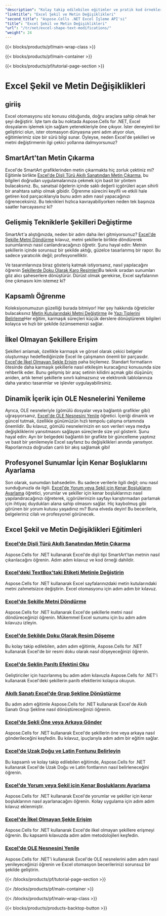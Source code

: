 ```yaml
---
"description": "Kolay takip edilebilen eğitimler ve pratik kod örnekleriyle Aspose.Cells for .NET kullanarak Excel şekillerini ve metinlerini düzenlemeyi öğrenin."
"linktitle": "Excel Şekil ve Metin Değişiklikleri"
"second_title": "Aspose.Cells .NET Excel İşleme API'si"
"title": "Excel Şekil ve Metin Değişiklikleri"
"url": "/tr/net/excel-shape-text-modifications/"
"weight": 24
---
```


{{< blocks/products/pf/main-wrap-class >}}

{{< blocks/products/pf/main-container >}}

{{< blocks/products/pf/tutorial-page-section >}}

# Excel Şekil ve Metin Değişiklikleri

## giriiş

Excel otomasyonu söz konusu olduğunda, doğru araçlara sahip olmak her şeyi değiştirir. İşte tam da bu noktada Aspose.Cells for .NET, Excel dosyalarını işlemek için sağlam yetenekleriyle öne çıkıyor. İster deneyimli bir geliştirici olun, ister otomasyon dünyasına yeni adım atıyor olun, eğitimlerimiz size bir sürü bilgi sunar. Öyleyse, neden Excel'de şekilleri ve metni değiştirmenin ilgi çekici yollarına dalmıyorsunuz? 

## SmartArt'tan Metin Çıkarma

Excel'de SmartArt grafiklerinden metin çıkarmakta hiç zorluk çektiniz mi? Eğitimle birlikte [Excel'de Dişli Türü Akıllı Sanatından Metin Çıkarma](./extract-text-gear-smart-art-excel/), bu bilgileri doğrudan uygulamalarınıza çekmek için basit bir yöntem bulacaksınız. Bu, sanatsal öğelerin içinde saklı değerli içgörüleri açan sihirli bir anahtara sahip olmak gibidir. Öğrenme sürecini keyifli ve etkili hale getiren kod parçacıklarıyla bunu adım adım nasıl yapacağınızı öğreneceksiniz. Bu teknikleri hızlıca kavrayabiliyorken neden tek başınıza saatler harcayasınız ki? 

## Gelişmiş Tekniklerle Şekilleri Değiştirme

SmartArt'a alıştığınızda, neden bir adım daha ileri gitmiyorsunuz? [Excel'de Şekille Metni Döndürme](./rotate-text-shape-excel/) kılavuz, metni şekillerle birlikte döndürerek sunumlarınızı nasıl canlandıracağınızı öğretir. Şunu hayal edin: Metnin şekillerin içinde sorunsuz bir şekilde aktığı, güzelce tasarlanmış bir rapor. Bu sadece yaratıcılık değil; profesyonelliktir.

Ve tasarımlarınıza biraz gösteriş katmak istiyorsanız, nasıl yapılacağını öğrenin [Şekillerde Doku Olarak Karo Resimleri](./tile-picture-texture-shape-excel/)Bu teknik sıradan sunumları göz alıcı şaheserlere dönüştürür. Dürüst olmak gerekirse, Excel sayfalarının öne çıkmasını kim istemez ki?

## Kapsamlı Öğrenme

Koleksiyonumuzun güzelliği burada bitmiyor! Her şey hakkında öğreticiler bulacaksınız [Metin Kutularındaki Metni Değiştirme](./replace-tag-text-textbox-excel/) ile [Yazı Tiplerini Belirleme](./specify-far-east-latin-font-excel/)Her eğitim, karmaşık süreçleri küçük derslere dönüştürerek bilgileri kolayca ve hızlı bir şekilde özümsemenizi sağlar.

## İlkel Olmayan Şekillere Erişim

Şekilleri anlamak, özellikle karmaşık ve görsel olarak çekici belgeler oluşturmayı hedeflediğinizde Excel ile çalışmanın önemli bir parçasıdır. [Excel'de İlkel Olmayan Şekle Erişim](./access-non-primitive-shape-excel/) paha biçilemez. Standart formatların ötesinde daha karmaşık şekillerle nasıl etkileşim kuracağınız konusunda size rehberlik eder. Bunu gelişmiş bir araç setinin kilidini açmak gibi düşünün; aniden, artık temel şekillerle sınırlı kalmazsınız ve elektronik tablolarınıza daha yaratıcı tasarımlar ve işlevler uygulayabilirsiniz.

## Dinamik İçerik için OLE Nesnelerini Yenileme

Ayrıca, OLE nesneleriyle (gömülü dosyalar veya bağlantılı grafikler gibi) uğraşıyorsanız, [Excel'de OLE Nesnesini Yenile](./refresh-ole-object-excel/) öğretici. İçeriği dinamik ve güncel tutmak, özellikle günümüzün hızlı tempolu çalışma ortamında önemlidir. Bu kılavuz, gömülü nesnelerinizin en son verileri veya medya değişikliklerini yansıtmasını sağlayan süreçlerde size yol gösterir. Şunu hayal edin: Ayrı bir belgedeki bağlantılı bir grafikte bir güncelleme yaptınız ve basit bir yenilemeyle Excel sayfanız bu değişiklikleri anında yansıtıyor. Raporlarınıza doğrudan canlı bir akış sağlamak gibi!

## Profesyonel Sunumlar İçin Kenar Boşluklarını Ayarlama

Son olarak, sunumdan bahsedelim. Bu sadece verilerle ilgili değil; onu nasıl sunduğunuzla da ilgili. [Excel'de Yorum veya Şekil için Kenar Boşluklarını Ayarlama](./set-margins-comment-shape-excel/) öğretici, yorumlar ve şekiller için kenar boşluklarınızı nasıl yapılandıracağınızı öğreterek, içgörülerinizin sayfayı karıştırmadan parlamak için ihtiyaç duydukları alana sahip olmasını sağlar. Hiç kaybolmuş gibi görünen bir yorum kutusu yaşadınız mı? Buna elveda deyin! Bu becerilerle, belgeleriniz cilalı ve profesyonel görünecek.

## Excel Şekil ve Metin Değişiklikleri Eğitimleri
### [Excel'de Dişli Türü Akıllı Sanatından Metin Çıkarma](./extract-text-gear-smart-art-excel/)
Aspose.Cells for .NET kullanarak Excel'de dişli tipi SmartArt'tan metnin nasıl çıkarılacağını öğrenin. Adım adım kılavuz ve kod örneği dahildir.
### [Excel'deki TextBox'taki Etiketi Metinle Değiştirin](./replace-tag-text-textbox-excel/)
Aspose.Cells for .NET kullanarak Excel sayfalarınızdaki metin kutularındaki metni zahmetsizce değiştirin. Excel otomasyonu için adım adım bir kılavuz.
### [Excel'de Şekille Metni Döndürme](./rotate-text-shape-excel/)
Aspose.Cells for .NET kullanarak Excel'de şekillerle metni nasıl döndüreceğinizi öğrenin. Mükemmel Excel sunumu için bu adım adım kılavuzu izleyin.
### [Excel'de Şekilde Doku Olarak Resim Döşeme](./tile-picture-texture-shape-excel/)
Bu kolay takip edilebilen, adım adım eğitimle, Aspose.Cells for .NET kullanarak Excel'de bir resmi doku olarak nasıl döşeyeceğinizi öğrenin.
### [Excel'de Şeklin Parıltı Efektini Oku](./read-glow-effect-shape-excel/)
Geliştiriciler için hazırlanmış bu adım adım kılavuzla Aspose.Cells for .NET'i kullanarak Excel'deki şekillerin parıltı efektlerini kolayca okuyun.
### [Akıllı Sanatı Excel'de Grup Şekline Dönüştürme](./convert-smart-art-group-shape-excel/)
Bu adım adım eğitimle Aspose.Cells for .NET kullanarak Excel'de Akıllı Sanatı Grup Şekline nasıl dönüştüreceğinizi öğrenin.
### [Excel'de Şekli Öne veya Arkaya Gönder](./send-shape-front-back-excel/)
Aspose.Cells for .NET kullanarak Excel'de şekillerin öne veya arkaya nasıl gönderileceğini keşfedin. Bu kılavuz, ipuçlarıyla adım adım bir eğitim sağlar.
### [Excel'de Uzak Doğu ve Latin Fontunu Belirleyin](./specify-far-east-latin-font-excel/)
Bu kapsamlı ve kolay takip edilebilen eğitimde, Aspose.Cells for .NET kullanarak Excel'de Uzak Doğu ve Latin fontlarının nasıl belirleneceğini öğrenin.
### [Excel'de Yorum veya Şekil için Kenar Boşluklarını Ayarlama](./set-margins-comment-shape-excel/)
Aspose.Cells for .NET kullanarak Excel'de yorumlar ve şekiller için kenar boşluklarının nasıl ayarlanacağını öğrenin. Kolay uygulama için adım adım kılavuz eklenmiştir.
### [Excel'de İlkel Olmayan Şekle Erişim](./access-non-primitive-shape-excel/)
Aspose.Cells for .NET kullanarak Excel'de ilkel olmayan şekillere erişmeyi öğrenin. Bu kapsamlı kılavuzda adım adım metodolojileri keşfedin.
### [Excel'de OLE Nesnesini Yenile](./refresh-ole-object-excel/)
Aspose.Cells for .NET'i kullanarak Excel'de OLE nesnelerini adım adım nasıl yenileyeceğinizi öğrenin ve Excel otomasyon becerilerinizi sorunsuz bir şekilde geliştirin.

{{< /blocks/products/pf/tutorial-page-section >}}

{{< /blocks/products/pf/main-container >}}

{{< /blocks/products/pf/main-wrap-class >}}

{{< blocks/products/products-backtop-button >}}